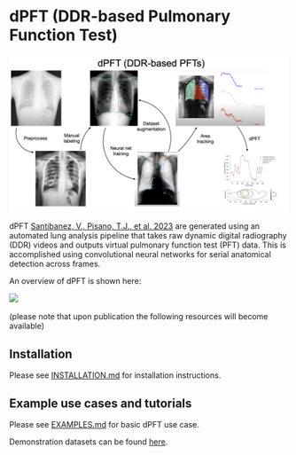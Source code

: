 # dPFT (DDR-based Pulmonary Function Test)

![plot](./static/dPFT_pipeline.png)

dPFT [Santibanez, V., Pisano, T.J., et al. 2023](https:....) are generated using an automated lung analysis pipeline that takes raw dynamic digital radiography (DDR) videos and outputs virtual pulmonary function test (PFT) data. This is accomplished using convolutional neural networks for serial anatomical detection across frames.

An overview of dPFT is shown here:

![](./static/dPFT_pipeline.gif)


(please note that upon publication the following resources will become available)

## Installation
Please see [INSTALLATION.md](INSTALLATION.md) for installation instructions.

## Example use cases and tutorials
Please see [EXAMPLES.md](EXAMPLES.md) for basic dPFT use case.

Demonstration datasets can be found [here](https:....).
